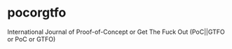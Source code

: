 # pocorgtfo
International Journal of Proof-of-Concept or Get The Fuck Out (PoC||GTFO or PoC or GTFO)
